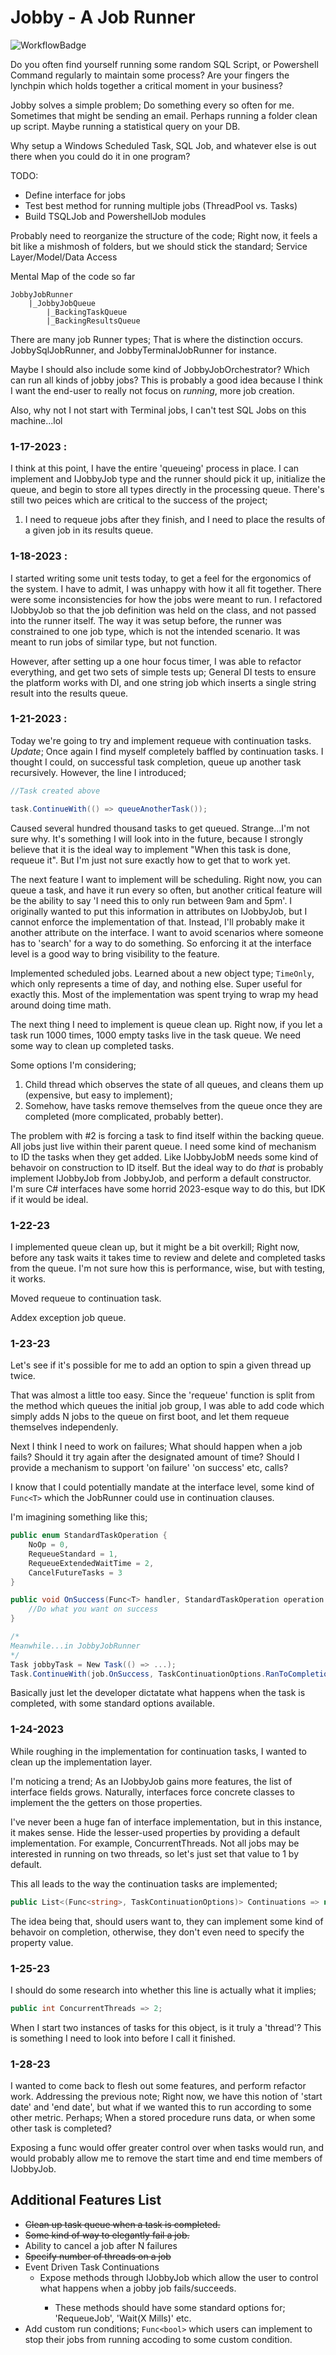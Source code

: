 # Jobby - A Job Runner
![WorkflowBadge](https://github.com/BenjaminDavidPinter/Jobby/actions/workflows/dotnet.yml/badge.svg)

Do you often find yourself running some random SQL Script, or Powershell Command regularly to maintain some process? Are your fingers the lynchpin which holds together a critical moment in your business?

Jobby solves a simple problem; Do something every so often for me. Sometimes that might be sending an email. Perhaps running a folder clean up script. Maybe running a statistical query on your DB. 

Why setup a Windows Scheduled Task, SQL Job, and whatever else is out there when you could do it in one program? 

TODO:
- Define interface for jobs
- Test best method for running multiple jobs (ThreadPool vs. Tasks)
- Build TSQLJob and PowershellJob modules

Probably need to reorganize the structure of the code; Right now, it feels a bit like a mishmosh of folders, but we should stick the standard; Service Layer/Model/Data Access

Mental Map of the code so far

```
JobbyJobRunner
    |_JobbyJobQueue
        |_BackingTaskQueue
        |_BackingResultsQueue
```

There are many job Runner types; That is where the distinction occurs. JobbySqlJobRunner, and JobbyTerminalJobRunner for instance.

Maybe I should also include some kind of JobbyJobOrchestrator? Which can run all kinds of jobby jobs? This is probably a good idea because I think I want the end-user to really not focus on *running*, more job creation.

Also, why not I not start with Terminal jobs, I can't test SQL Jobs on this machine...lol

### 1-17-2023 :
I think at this point, I have the entire 'queueing' process in place. I can implement and IJobbyJob<ResultT> type and the runner should pick it up,
initialize the queue, and begin to store all types directly in the processing queue. There's still two peices which are critical to the success of the project;
1. I need to requeue jobs after they finish, and I need to place the results of a given job in its results queue.

### 1-18-2023 :
I started writing some unit tests today, to get a feel for the ergonomics of the system. I have to admit, I was unhappy with how it all fit together. There were some inconsistencies for how the jobs were meant to run. I refactored IJobbyJob<T> so that the job definition was held on the class, and not passed into the runner itself. The way it was setup before, the runner was constrained to one job type, which is not the intended scenario. It was meant to run jobs of similar type, but not function.

However, after setting up a one hour focus timer, I was able to refactor everything, and get two sets of simple tests up; General DI tests to ensure the platform works with DI, and one string job which inserts a single string result into the results queue.

### 1-21-2023 :
Today we're going to try and implement requeue with continuation tasks. *Update*; Once again I find myself completely baffled by continuation tasks. I thought I could, on successful task completion, queue up another task recursively. However, the line I introduced;

```csharp
//Task created above

task.ContinueWith(() => queueAnotherTask());
```

Caused several hundred thousand tasks to get queued. Strange...I'm not sure why. It's something I will look into in the future, because I strongly believe that it is the ideal way to implement "When this task is done, requeue it". But I'm just not sure exactly how to get that to work yet.

The next feature I want to implement will be scheduling. Right now, you can queue a task, and have it run every so often, but another critical feature will be the ability to say 'I need this to only run between 9am and 5pm'. I originally wanted to put this information in attributes on IJobbyJob<T>, but I cannot enforce the implementation of that. Instead, I'll probably make it another attribute on the interface. I want to avoid scenarios where someone has to 'search' for a way to do something. So enforcing it at the interface level is a good way to bring visibility to the feature.

Implemented scheduled jobs. Learned about a new object type; ```TimeOnly```, which only represents a time of day, and nothing else. Super useful for exactly this. Most of the implementation was spent trying to wrap my head around doing time math. 

The next thing I need to implement is queue clean up. Right now, if you let a task run 1000 times, 1000 empty tasks live in the task queue. We need some way to clean up completed tasks.

Some options I'm considering;
1. Child thread which observes the state of all queues, and cleans them up (expensive, but easy to implement);
2. Somehow, have tasks remove themselves from the queue once they are completed (more complicated, probably better).

The problem with #2 is forcing a task to find itself within the backing queue. All jobs just live within their parent queue. I need some kind of mechanism to ID the tasks when they get added. Like IJobbyJobM<T> needs some kind of behavoir on construction to ID itself. But the ideal way to do *that* is probably implement IJobbyJob<T> from JobbyJob<T>, and perform a default constructor. I'm sure C# interfaces have some horrid 2023-esque way to do this, but IDK if it would be ideal.

### 1-22-23
I implemented queue clean up, but it might be a bit overkill; Right now, before any task waits it takes time to review and delete and completed tasks from the queue. I'm not sure how this is performance, wise, but with testing, it works.

Moved requeue to continuation task.

Addex exception job queue.

### 1-23-23
Let's see if it's possible for me to add an option to spin a given thread up twice. 

That was almost a little too easy. Since the 'requeue' function is split from the method which queues the initial job
group, I was able to add code which simply adds N jobs to the queue on first boot, and let them requeue themselves independenly.

Next I think I need to work on failures; What should happen when a job fails? Should it try again after the designated amount of time? Should I provide a mechanism to support 'on failure' 'on success' etc, calls? 

I know that I could potentially mandate at the interface level, some kind of ```Func<T>``` which the JobRunner could use in continuation clauses.

I'm imagining something like this;
```csharp
public enum StandardTaskOperation {
    NoOp = 0,
    RequeueStandard = 1,
    RequeueExtendedWaitTime = 2,
    CancelFutureTasks = 3
}

public void OnSuccess(Func<T> handler, StandardTaskOperation operation = 0) => {
    //Do what you want on success
}

/*
Meanwhile...in JobbyJobRunner
*/
Task jobbyTask = New Task(() => ...);
Task.ContinueWith(job.OnSuccess, TaskContinuationOptions.RanToCompletion);
```

Basically just let the developer dictatate what happens when the task is completed, with some standard options available.

### 1-24-2023

While roughing in the implementation for continuation tasks, I wanted to clean up the implementation layer.

I'm noticing a trend; As an IJobbyJob<T> gains more features, the list of interface fields grows. Naturally, interfaces force concrete classes to implement the the getters on those properties. 

I've never been a huge fan of interface implementation, but in this instance, it makes sense. Hide the lesser-used properties by providing a default implementation. For example, ConcurrentThreads. Not all jobs may be interested in running on two threads, so let's just set that value to 1 by default.

This all leads to the way the continuation tasks are implemented;
```csharp
public List<(Func<string>, TaskContinuationOptions)> Continuations => new();
```

The idea being that, should users want to, they can implement some kind of behavoir on completion, otherwise, they don't even need to specify the property value.

### 1-25-23

I should do some research into whether this line is actually what it implies;

```csharp
public int ConcurrentThreads => 2;
```
When I start two instances of tasks for this object, is it truly a 'thread'? This is something I need to look into before I call it finished.

### 1-28-23

I wanted to come back to flesh out some features, and perform refactor work. Addressing the previous note; Right now, we have this notion of 'start date' and 'end date', but what if we wanted this to run according to some other metric. Perhaps; When a stored procedure runs data, or when some other task is completed?

Exposing a func<bool> would offer greater control over when tasks would run, and would probably allow me to remove the start time and end time members of IJobbyJob.


## Additional Features List
- ~~Clean up task queue when a task is completed.~~
- ~~Some kind of way to elegantly fail a job.~~
- Ability to cancel a job after N failures
- ~~Specify number of threads on a job~~
- Event Driven Task Continuations
    - Expose methods through IJobbyJob<T> which allow the user to control what happens when a jobby job fails/succeeds.
        - These methods should have some standard options for; 'RequeueJob', 'Wait(X Mills)' etc.
- Add custom run conditions; ```Func<bool>``` which users can implement to stop their jobs from running accoding to some custom condition.